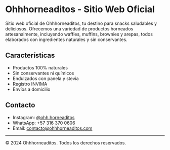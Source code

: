 # Ohhhorneaditos - Sitio Web Oficial

Sitio web oficial de Ohhhorneaditos, tu destino para snacks saludables y deliciosos. Ofrecemos una variedad de productos horneados artesanalmente, incluyendo waffles, muffins, brownies y arepas, todos elaborados con ingredientes naturales y sin conservantes.

## Características

- Productos 100% naturales
- Sin conservantes ni químicos
- Endulzados con panela y stevia
- Registro INVIMA
- Envíos a domicilio

## Contacto

- Instagram: [@ohh.horneaditos](https://www.instagram.com/ohh.horneaditos/)
- WhatsApp: +57 316 370 0606
- Email: contacto@ohhhorneaditos.com

---
© 2024 Ohhhorneaditos. Todos los derechos reservados. 
